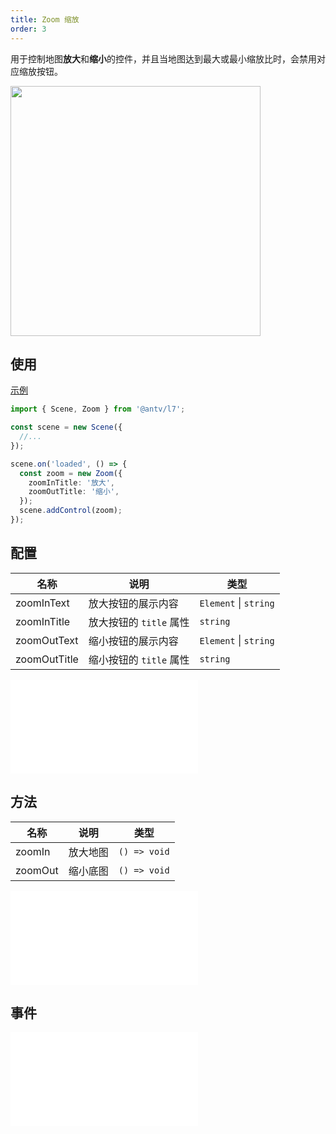 ```yaml
---
title: Zoom 缩放
order: 3
---
```


用于控制地图**放大**和**缩小**的控件，并且当地图达到最大或最小缩放比时，会禁用对应缩放按钮。

<img src="https://gw.alipayobjects.com/mdn/rms_816329/afts/img/A*CJx3Tby-XlEAAAAAAAAAAAAAARQnAQ" width="400"/>

## 使用

[示例](/examples/component/control#zoom)

```ts
import { Scene, Zoom } from '@antv/l7';

const scene = new Scene({
  //...
});

scene.on('loaded', () => {
  const zoom = new Zoom({
    zoomInTitle: '放大',
    zoomOutTitle: '缩小',
  });
  scene.addControl(zoom);
});
```

## 配置

| 名称         | 说明                    | 类型                      |
| ------------ | ----------------------- | ------------------------- |
| zoomInText   | 放大按钮的展示内容      | `Element` \| `string` |
| zoomInTitle  | 放大按钮的 `title` 属性 | `string`                  |
| zoomOutText  | 缩小按钮的展示内容      | `Element` \| `string` |
| zoomOutTitle | 缩小按钮的 `title` 属性 | `string`                  |

<embed src="@/docs/common/control/api.md"></embed>

## 方法

| 名称    | 说明     | 类型         |
| ------- | -------- | ------------ |
| zoomIn  | 放大地图 | `() => void` |
| zoomOut | 缩小底图 | `() => void` |

<embed src="@/docs/common/control/method.md"></embed>

## 事件

<embed src="@/docs/common/control/event.md"></embed>
